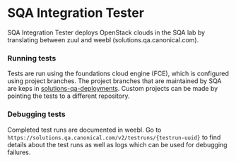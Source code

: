 # SQA Integration Tester

SQA Integration Tester deploys OpenStack clouds in the SQA lab by translating
between zuul and weebl (solutions.qa.canonical.com).

### Running tests
Tests are run using the foundations cloud engine (FCE), which is configured using project branches. The project branches that are maintained by SQA are keps in [solutions-qa-deployments](https://code.launchpad.net/solutions-qa-deployments). Custom projects can be made by pointing the tests to a different repository.

### Debugging tests
Completed test runs are documented in weebl. Go to `https://solutions.qa.canonical.com/v2/testruns/{testrun-uuid}` to find details about the test runs as well as logs which can be used for debugging failures.
